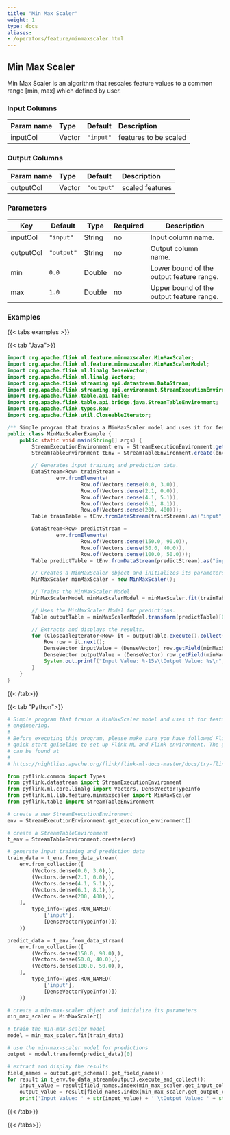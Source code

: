 ```yaml
---
title: "Min Max Scaler"
weight: 1
type: docs
aliases:
- /operators/feature/minmaxscaler.html
---
```


<!--
Licensed to the Apache Software Foundation (ASF) under one
or more contributor license agreements.  See the NOTICE file
distributed with this work for additional information
regarding copyright ownership.  The ASF licenses this file
to you under the Apache License, Version 2.0 (the
"License"); you may not use this file except in compliance
with the License.  You may obtain a copy of the License at

  http://www.apache.org/licenses/LICENSE-2.0

Unless required by applicable law or agreed to in writing,
software distributed under the License is distributed on an
"AS IS" BASIS, WITHOUT WARRANTIES OR CONDITIONS OF ANY
KIND, either express or implied.  See the License for the
specific language governing permissions and limitations
under the License.
-->

## Min Max Scaler

Min Max Scaler is an algorithm that rescales feature values to a common range
[min, max] which defined by user.
### Input Columns

| Param name | Type   | Default   | Description           |
| :--------- | :----- | :-------- | :-------------------- |
| inputCol   | Vector | `"input"` | features to be scaled |

### Output Columns

| Param name | Type   | Default    | Description     |
| :--------- | :----- | :--------- | :-------------- |
| outputCol  | Vector | `"output"` | scaled features |

### Parameters

| Key       | Default    | Type   | Required | Description                              |
| --------- | ---------- | ------ | -------- | ---------------------------------------- |
| inputCol  | `"input"`  | String | no       | Input column name.                       |
| outputCol | `"output"` | String | no       | Output column name.                      |
| min       | `0.0`      | Double | no       | Lower bound of the output feature range. |
| max       | `1.0`      | Double | no       | Upper bound of the output feature range. |

### Examples

{{< tabs examples >}}

{{< tab "Java">}}

```java
import org.apache.flink.ml.feature.minmaxscaler.MinMaxScaler;
import org.apache.flink.ml.feature.minmaxscaler.MinMaxScalerModel;
import org.apache.flink.ml.linalg.DenseVector;
import org.apache.flink.ml.linalg.Vectors;
import org.apache.flink.streaming.api.datastream.DataStream;
import org.apache.flink.streaming.api.environment.StreamExecutionEnvironment;
import org.apache.flink.table.api.Table;
import org.apache.flink.table.api.bridge.java.StreamTableEnvironment;
import org.apache.flink.types.Row;
import org.apache.flink.util.CloseableIterator;

/** Simple program that trains a MinMaxScaler model and uses it for feature engineering. */
public class MinMaxScalerExample {
    public static void main(String[] args) {
        StreamExecutionEnvironment env = StreamExecutionEnvironment.getExecutionEnvironment();
        StreamTableEnvironment tEnv = StreamTableEnvironment.create(env);

        // Generates input training and prediction data.
        DataStream<Row> trainStream =
                env.fromElements(
                        Row.of(Vectors.dense(0.0, 3.0)),
                        Row.of(Vectors.dense(2.1, 0.0)),
                        Row.of(Vectors.dense(4.1, 5.1)),
                        Row.of(Vectors.dense(6.1, 8.1)),
                        Row.of(Vectors.dense(200, 400)));
        Table trainTable = tEnv.fromDataStream(trainStream).as("input");

        DataStream<Row> predictStream =
                env.fromElements(
                        Row.of(Vectors.dense(150.0, 90.0)),
                        Row.of(Vectors.dense(50.0, 40.0)),
                        Row.of(Vectors.dense(100.0, 50.0)));
        Table predictTable = tEnv.fromDataStream(predictStream).as("input");

        // Creates a MinMaxScaler object and initializes its parameters.
        MinMaxScaler minMaxScaler = new MinMaxScaler();

        // Trains the MinMaxScaler Model.
        MinMaxScalerModel minMaxScalerModel = minMaxScaler.fit(trainTable);

        // Uses the MinMaxScaler Model for predictions.
        Table outputTable = minMaxScalerModel.transform(predictTable)[0];

        // Extracts and displays the results.
        for (CloseableIterator<Row> it = outputTable.execute().collect(); it.hasNext(); ) {
            Row row = it.next();
            DenseVector inputValue = (DenseVector) row.getField(minMaxScaler.getInputCol());
            DenseVector outputValue = (DenseVector) row.getField(minMaxScaler.getOutputCol());
            System.out.printf("Input Value: %-15s\tOutput Value: %s\n", inputValue, outputValue);
        }
    }
}

```

{{< /tab>}}

{{< tab "Python">}}

```python
# Simple program that trains a MinMaxScaler model and uses it for feature
# engineering.
#
# Before executing this program, please make sure you have followed Flink ML's
# quick start guideline to set up Flink ML and Flink environment. The guideline
# can be found at
#
# https://nightlies.apache.org/flink/flink-ml-docs-master/docs/try-flink-ml/quick-start/

from pyflink.common import Types
from pyflink.datastream import StreamExecutionEnvironment
from pyflink.ml.core.linalg import Vectors, DenseVectorTypeInfo
from pyflink.ml.lib.feature.minmaxscaler import MinMaxScaler
from pyflink.table import StreamTableEnvironment

# create a new StreamExecutionEnvironment
env = StreamExecutionEnvironment.get_execution_environment()

# create a StreamTableEnvironment
t_env = StreamTableEnvironment.create(env)

# generate input training and prediction data
train_data = t_env.from_data_stream(
    env.from_collection([
        (Vectors.dense(0.0, 3.0),),
        (Vectors.dense(2.1, 0.0),),
        (Vectors.dense(4.1, 5.1),),
        (Vectors.dense(6.1, 8.1),),
        (Vectors.dense(200, 400),),
    ],
        type_info=Types.ROW_NAMED(
            ['input'],
            [DenseVectorTypeInfo()])
    ))

predict_data = t_env.from_data_stream(
    env.from_collection([
        (Vectors.dense(150.0, 90.0),),
        (Vectors.dense(50.0, 40.0),),
        (Vectors.dense(100.0, 50.0),),
    ],
        type_info=Types.ROW_NAMED(
            ['input'],
            [DenseVectorTypeInfo()])
    ))

# create a min-max-scaler object and initialize its parameters
min_max_scaler = MinMaxScaler()

# train the min-max-scaler model
model = min_max_scaler.fit(train_data)

# use the min-max-scaler model for predictions
output = model.transform(predict_data)[0]

# extract and display the results
field_names = output.get_schema().get_field_names()
for result in t_env.to_data_stream(output).execute_and_collect():
    input_value = result[field_names.index(min_max_scaler.get_input_col())]
    output_value = result[field_names.index(min_max_scaler.get_output_col())]
    print('Input Value: ' + str(input_value) + ' \tOutput Value: ' + str(output_value))

```

{{< /tab>}}

{{< /tabs>}}
